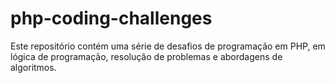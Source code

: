 # php-coding-challenges
Este repositório contém uma série de desafios de programação em PHP, em lógica de programação, resolução de problemas e abordagens de algoritmos.
